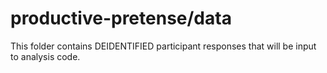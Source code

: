 # productive-pretense/data

This folder contains DEIDENTIFIED participant responses that will be input to analysis code.
